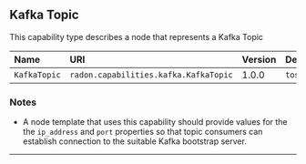 ## Kafka Topic

This capability type describes a node that represents a Kafka Topic

| Name | URI | Version | Derived From |
|:---- |:--- |:------- |:------------ |
| `KafkaTopic` | `radon.capabilities.kafka.KafkaTopic` | 1.0.0 | `tosca.capabilities.Root` |

### Notes
* A node template that uses this capability should provide values for the the `ip_address` and `port` properties so that topic consumers can establish connection to the suitable Kafka bootstrap server.

---